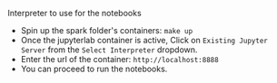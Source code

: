 Interpreter to use for the notebooks
- Spin up the spark folder's containers: `make up`
- Once the jupyterlab container is active, Click on `Existing Jupyter Server` from the `Select Interpreter` dropdown.
- Enter the url of the container: `http://localhost:8888`
- You can proceed to run the notebooks.